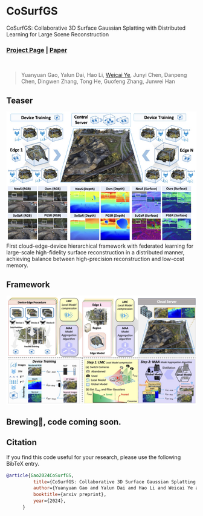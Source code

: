 # CoSurfGS
CoSurfGS: Collaborative 3D Surface Gaussian Splatting with Distributed Learning for Large Scene Reconstruction

### [Project Page](https://gyy456.github.io/CoSurfGS/) | [Paper](https://arxiv.org/abs/2412.17612)
<!-- Code is coming soon. -->

<br/>

> 

> Yuanyuan Gao, Yalun Dai, Hao Li, [Weicai Ye](https://ywcmaike.github.io/), Junyi Chen, Danpeng Chen, Dingwen Zhang, Tong He, Guofeng Zhang, Junwei Han
> 
## Teaser
![demo_vid](assets/images/teaser.jpg)
First cloud-edge-device hierarchical framework with federated learning for large-scale high-fidelity surface reconstruction in a distributed manner, achieving balance between high-precision reconstruction and low-cost memory.



## Framework
![demo_vid](assets/images/framework.jpg)


## Brewing🍺, code coming soon.
## Citation

If you find this code useful for your research, please use the following BibTeX entry.

```bibtex
@article{Gao2024CoSurfGS,
          title={CoSurfGS: Collaborative 3D Surface Gaussian Splatting with Distributed Learning for Large Scene Reconstruction},
          author={Yuanyuan Gao and Yalun Dai and Hao Li and Weicai Ye and Junyi Chen and Danpeng Chen and Dingwen Zhang and Tong He and Guofeng Zhang and Junwei Han},
          booktitle={arxiv preprint},
          year={2024},
      }
      
```
